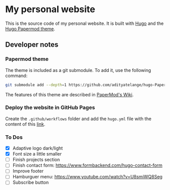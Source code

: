 # My personal website

This is the source code of my personal website. It is built with [Hugo](https://gohugo.io/) and the [Hugo Papermod theme](https://github.com/adityatelange/hugo-PaperMod?tab=readme-ov-file).

## Developer notes

### Papermod theme

The theme is included as a git submodule. To add it, use the following command:

```bash
git submodule add --depth=1 https://github.com/adityatelange/hugo-PaperMod.git themes/PaperMod 
```

The features of this theme are described in [PaperMod's Wiki](https://github.com/adityatelange/hugo-PaperMod/wiki).

### Deploy the website in GitHub Pages

Create the `.github/workflows` folder and add the `hugo.yml` file with the content of this [link](https://gist.githubusercontent.com/thisismikekelly/1a24ad2c8c923127dc3cb29edca13746/raw/f5d449a0aca3d33b88825e563734e6d782752e4a/hugo.yaml).

### To Dos

- [x] Adaptive logo dark/light
- [x] Font size a little smaller
- [ ] Finish projects section
- [ ] Finish contact form: https://www.formbackend.com/hugo-contact-form
- [ ] Improve footer
- [ ] Hamburguer menu: https://www.youtube.com/watch?v=U8smiWQ8Seg
- [ ] Subscribe button
